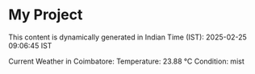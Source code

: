 # My Project

This content is dynamically generated in Indian Time (IST): 2025-02-25 09:06:45 IST


Current Weather in Coimbatore:
Temperature: 23.88 °C
Condition: mist
